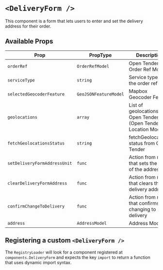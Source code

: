 # `<DeliveryForm />`

This component is a form that lets users to enter and set the delivery address for their order.

## Available Props

| Prop                         | PropType              | Description                                                        | Default  |
| ---------------------------- | --------------------- | ------------------------------------------------------------------ | -------- |
| `orderRef`                   | `OrderRefModel`       | Open Tender Order Ref Model                                        | `{}`     |
| `serviceType`                | `string`              | Service type on the order ref                                      | delivery |
| `selectedGeocoderFeature`    | `GeoJSONFeatureModel` | Mapbox Geocoder Feature                                            | `null`   |
| `geolocations`               | `array`               | List of geolocations from Open Tender (Open Tender Location Model) | `[]`     |
| `fetchGeolocationsStatus`    | `string`              | fetchGeolocations status from Open Tender                          | IDLE     |
| `setDeliveryFormAddressUnit` | `func`                | Action from redux that sets the unit of the address                | `f => f` |
| `clearDeliveryFormAddress`   | `func`                | Action from redux that clears the delivery address                 | `f => f` |
| `confirmChangeToDelivery`    | `func`                | Action from redux that confirms changing to delivery               | `f => f` |
| `address`                    | `AddressModel`        | Address Model                                                      | `null`   |

## Registering a custom `<DeliveryForm />`

The `RegistryLoader` will look for a component registered at `components.DeliveryForm` and expects the key `import` to return a function that uses dynamic import syntax.
